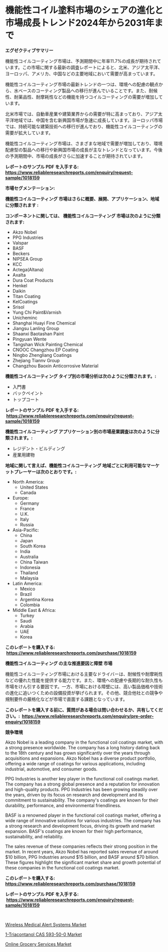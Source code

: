<p><h1>機能性コイル塗料市場のシェアの進化と市場成長トレンド2024年から2031年まで</h1></p><p><strong>エグゼクティブサマリー</strong></p>
<p><p>機能性コイルコーティング市場は、予測期間中に年率11.7%の成長が期待されています。この市場に関する最新の調査レポートによると、北米、アジア太平洋、ヨーロッパ、アメリカ、中国などの主要地域において需要が高まっています。</p><p>機能性コイルコーティング市場の最新トレンドの一つは、環境への配慮の観点から、水ベースのコーティング製品への移行が進んでいることです。また、耐候性、耐薬品性、耐摩耗性などの機能を持つコイルコーティングの需要が増加しています。</p><p>北米市場では、自動車産業や建築業界からの需要が特に高まっており、アジア太平洋地域では、中国を含む新興国市場が急速に成長しています。ヨーロッパ市場では、持続可能な建築技術への移行が進んでおり、機能性コイルコーティングの需要が拡大しています。</p><p>機能性コイルコーティング市場は、さまざまな地域で需要が増加しており、環境配慮型の製品への移行や新興国市場の成長が主なトレンドとなっています。今後の予測期間中、市場の成長がさらに加速することが期待されています。</p></p>
<p><strong>レポートのサンプル PDF を入手する: <a href="https://www.reliableresearchreports.com/enquiry/request-sample/1018159">https://www.reliableresearchreports.com/enquiry/request-sample/1018159</a></strong></p>
<p><strong>市場セグメンテーション:</strong></p>
<p><strong> 機能性コイルコーティング 市場はさらに概要、展開、アプリケーション、地域に分類されます :</strong></p>
<p><strong>コンポーネントに関しては、 機能性コイルコーティング 市場は次のように分類されます: &nbsp;</strong></p>
<p><ul><li>Akzo Nobel</li><li>PPG Industries</li><li>Valspar</li><li>BASF</li><li>Beckers</li><li>NIPSEA Group</li><li>KCC</li><li>Actega(Altana)</li><li>Axalta</li><li>Dura Coat Products</li><li>Henkel</li><li>Daikin</li><li>Titan Coating</li><li>KelCoatings</li><li>Srisol</li><li>Yung Chi Paint&Varnish</li><li>Unicheminc</li><li>Shanghai Huayi Fine Chemical</li><li>Jiangsu Lanling Group</li><li>Shaanxi Baotashan Paint</li><li>Pingyuan Wente</li><li>Tangshan Wick Painting Chemical</li><li>CNOOC Changzhou EP Coating</li><li>Ningbo Zhengliang Coatings</li><li>Zhejiang Tiannv Group</li><li>Changzhou Baoxin Anticorrosive Material</li></ul></p>
<p><strong> 機能性コイルコーティング タイプ別の市場分析は次のように分類されます。:</strong></p>
<p><ul><li>入門書</li><li>バックペイント</li><li>トップコート</li></ul></p>
<p><strong>レポートのサンプル PDF を入手する: &nbsp;<a href="https://www.reliableresearchreports.com/enquiry/request-sample/1018159">https://www.reliableresearchreports.com/enquiry/request-sample/1018159</a></strong></p>
<p><strong> 機能性コイルコーティング アプリケーション別の市場産業調査は次のように分類されます。:</strong></p>
<p><ul><li>レジデント・ビルディング</li><li>産業用建物</li></ul></p>
<p><strong>地域に関して言えば、機能性コイルコーティング 地域ごとに利用可能なマーケットプレーヤーは次のとおりです。:</strong></p>
<p><ul>
    <li>
        North America:
        <ul>
            <li>United States</li>
            <li>Canada</li>
        </ul>
    </li>
    <li>
        Europe:
        <ul>
            <li>Germany</li>
            <li>France</li>
            <li>U.K.</li>
            <li>Italy</li>
            <li>Russia</li>
        </ul>
    </li>
    <li>
        Asia-Pacific:
        <ul>
            <li>China</li>
            <li>Japan</li>
            <li>South Korea</li>
            <li>India</li>
            <li>Australia</li>
            <li>China Taiwan</li>
            <li>Indonesia</li>
            <li>Thailand</li>
            <li>Malaysia</li>
        </ul>
    </li>
    <li>
        Latin America:
        <ul>
            <li>Mexico</li>
            <li>Brazil</li>
            <li>Argentina Korea</li>
            <li>Colombia</li>
        </ul>
    </li>
    <li>
        Middle East & Africa:
        <ul>
            <li>Turkey</li>
            <li>Saudi</li>
            <li>Arabia</li>
            <li>UAE</li>
            <li>Korea</li>
        </ul>
    </li>
    </ul></p>
<p><strong>このレポートを購入する: &nbsp;<a href="https://www.reliableresearchreports.com/purchase/1018159">https://www.reliableresearchreports.com/purchase/1018159</a></strong></p>
<p><strong>機能性コイルコーティング の主な推進要因と障壁 市場</strong></p>
<p><p>機能性コイルコーティング市場における主要なドライバーは、耐候性や耐摩耗性などの優れた性能を提供する能力です。また、環境への配慮や長期的な耐久性も市場をけん引する要因です。一方、市場における障壁には、高い製品価格や技術の進化に追いつくための設備投資が挙げられます。その他、競合他社との競争や規制要件の厳格化などが市場で直面する課題となっています。</p></p>
<p><strong>このレポートを購入する前に、質問がある場合は問い合わせるか、共有してください。:&nbsp; <a href="https://www.reliableresearchreports.com/enquiry/pre-order-enquiry/1018159">https://www.reliableresearchreports.com/enquiry/pre-order-enquiry/1018159</a></strong></p>
<p><strong>競争環境</strong></p>
<p><p>Akzo Nobel is a leading company in the functional coil coatings market, with a strong presence worldwide. The company has a long history dating back to the 18th century and has grown significantly over the years through acquisitions and expansions. Akzo Nobel has a diverse product portfolio, offering a wide range of coatings for various applications, including industrial, automotive, and consumer goods.</p><p>PPG Industries is another key player in the functional coil coatings market. The company has a strong global presence and a reputation for innovation and high-quality products. PPG Industries has been growing steadily over the years, driven by its focus on research and development and its commitment to sustainability. The company's coatings are known for their durability, performance, and environmental friendliness.</p><p>BASF is a renowned player in the functional coil coatings market, offering a wide range of innovative solutions for various industries. The company has a strong research and development focus, driving its growth and market expansion. BASF's coatings are known for their high performance, sustainability, and reliability.</p><p>The sales revenue of these companies reflects their strong position in the market. In recent years, Akzo Nobel has reported sales revenue of around $10 billion, PPG Industries around $15 billion, and BASF around $70 billion. These figures highlight the significant market share and growth potential of these companies in the functional coil coatings market.</p></p>
<p><strong>このレポートを購入する: &nbsp; <a href="https://www.reliableresearchreports.com/purchase/1018159">https://www.reliableresearchreports.com/purchase/1018159</a></strong></p>
<p><strong>レポートのサンプル PDF を入手する: &nbsp;<a href="https://www.reliableresearchreports.com/enquiry/request-sample/1018159">https://www.reliableresearchreports.com/enquiry/request-sample/1018159</a></strong><strong></strong></p>
<p>&nbsp;</p>
<p><p><a href="https://view.publitas.com/reportprime-1/wireless-medical-alert-systems-market-size-market-share-and-global-market-analysis-report-2023-2030/">Wireless Medical Alert Systems Market</a></p><p><a href="https://view.publitas.com/reportprime-1/1-triacontanol-cas-593-50-0-market-research-report-unlocks-analysis-on-the-market-financial-status-market-size-and-market-revenue-upto-2030/">1-Triacontanol CAS 593-50-0 Market</a></p><p><a href="https://view.publitas.com/reportprime-1/online-grocery-services-market-size-market-share-and-global-market-analysis-report-2023-2030/">Online Grocery Services Market</a></p></p>